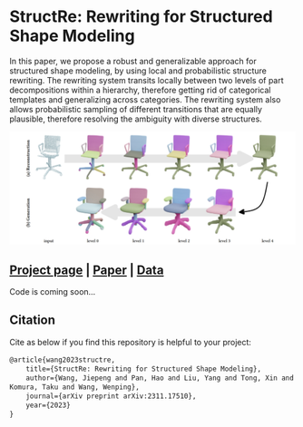 # StructRe: Rewriting for Structured Shape Modeling
In this paper, we propose a robust and generalizable approach for structured shape modeling, by using local and probabilistic structure rewriting. The rewriting system transits locally between two levels of part decompositions within a hierarchy, therefore getting rid of categorical templates and generalizing across categories. The rewriting system also allows probabilistic sampling of different transitions that are equally plausible, therefore resolving the ambiguity with diverse structures.


![](./doc/teaser.png)

## [Project page](https://jiepengwang.github.io/StructRe/) |  [Paper](https://arxiv.org/abs/2311.17510)  |  [Data](https:***)

Code is coming soon...

## Citation

Cite as below if you find this repository is helpful to your project:

```
@article{wang2023structre,
    title={StructRe: Rewriting for Structured Shape Modeling}, 
    author={Wang, Jiepeng and Pan, Hao and Liu, Yang and Tong, Xin and Komura, Taku and Wang, Wenping},
    journal={arXiv preprint arXiv:2311.17510},
    year={2023}
}
```
